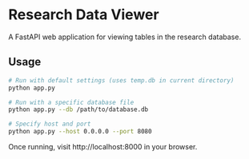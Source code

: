 # Research Data Viewer

A FastAPI web application for viewing tables in the research database.

## Usage

```bash
# Run with default settings (uses temp.db in current directory)
python app.py

# Run with a specific database file
python app.py --db /path/to/database.db

# Specify host and port
python app.py --host 0.0.0.0 --port 8080
```

Once running, visit http://localhost:8000 in your browser.
